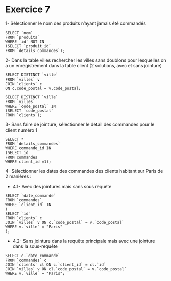 # Exercice 7

1- Sélectionner le nom des produits n’ayant jamais été commandés

```mysql
SELECT `nom`
FROM `produits`
WHERE `id` NOT IN
(SELECT `produit_id`
FROM `details_commandes`);
```

2- Dans la table villes rechercher les villes sans doublons pour lesquelles on a un enregistrement
dans la table client (2 solutions, avec et sans jointure)

```mysql
SELECT DISTINCT `ville`
FROM `villes` v
JOIN `clients` c
ON c.code_postal = v.code_postal;

SELECT DISTINCT `ville`
FROM `villes`
WHERE `code_postal` IN
(SELECT `code_postal`
FROM `clients`);
```

3- Sans faire de jointure, sélectionner le détail des commandes pour le client numéro 1

```mysql
SELECT *
FROM `details_commandes`
WHERE commande_id IN
(SELECT id
FROM commandes
WHERE client_id =1);
```

4- Sélectionner les dates des commandes des clients habitant sur Paris de 2 manières :

- 4.1- Avec des jointures mais sans sous requête

```mysql
SELECT `date_commande`
FROM `commandes`
WHERE `client_id` IN
(
SELECT `id`
FROM `clients` c
JOIN `villes` v ON c.`code_postal` = v.`code_postal`
WHERE v.`ville` = "Paris"
);
```

- 4.2- Sans jointure dans la requête principale mais avec une jointure dans la sous-requête

```mysql
SELECT c.`date_commande`
FROM `commandes` c
JOIN `clients` cl ON c.`client_id` = cl.`id`
JOIN `villes` v ON cl.`code_postal` = v.`code_postal`
WHERE v.`ville` = "Paris";
```
